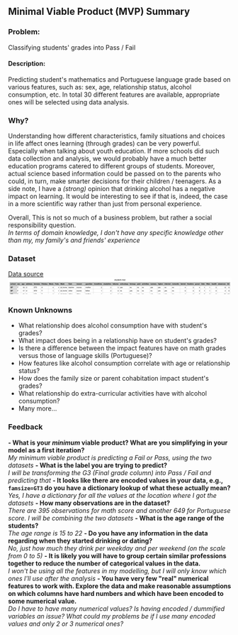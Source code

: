 ## Minimal Viable Product (MVP) Summary

### Problem:
Classifying students' grades into Pass / Fail

#### Description:
Predicting student's mathematics and Portuguese language grade based on various features, such as:
sex, age, relationship status, alcohol consumption, etc. In total 30 different features are available, appropriate ones will be selected using data analysis.

### Why?
Understanding how different characteristics, family situations and choices in life affect ones learning (through grades) can be very powerful. Especially when talking about youth education. If more schools did such data collection and analysis, we would probably have a much better education programs catered to different groups of students.
Moreover, actual science based information could be passed on to the parents who could, in turn, make smarter decisions for their children / teenagers.
As a side note, I have a *(strong)* opinion that drinking alcohol has a negative impact on learning. It would be interesting to see if that is, indeed, the case in a more scientific way rather than just from personal experience.

Overall, This is not so much of a business problem, but rather a social responsibility question.  
*In terms of domain knowledge, I don't have any specific knowledge other than my, my family's and friends' experience*

### Dataset

[Data source](http://archive.ics.uci.edu/ml/datasets/Student+Performance#)
![What a Fail!](Student_Grades_dataset.png)

### Known Unknowns

* What relationship does alcohol consumption have with student's grades?
* What impact does being in a relationship have on student's grades?
* Is there a difference between the impact features have on math grades versus those of language skills (Portuguese)?
* How features like alcohol consumption correlate with age or relationship status?
* How does the family size or parent cohabitation impact student's grades?
* What relationship do extra-curricular activities have with alcohol consumption?
* Many more...

### Feedback
**- What is your *minimum* viable product? What are you simplifying in your model as a first iteration?**   
      *My minimum viable product is predicting a Fail or Pass, using the two datasets*
**- What is the label you are trying to predict?**   
      *I will be transforming the G3 (Final grade column) into Pass / Fail and predicting that*
**- It looks like there are encoded values in your data, e.g., `famsize=GT3` do you have a dictionary lookup of what these actually mean?**   
      *Yes, I have a dictionary for all the values at the location where I got the datasets*
**- How many observations are in the dataset?**   
      *There are 395 observations for math score and another 649 for Portuguese score. I will be combining the two datasets*
**- What is the age range of the students?**   
      *The age range is 15 to 22*
**- Do you have any information in the data regarding when they started drinking or dating?**   
      *No, just how much they drink per weekday and per weekend (on the scale from 0 to 5)*
**- It is likely you will have to group certain similar professions together to reduce the number of categorical values in the data.**   
      *I won't be using all the features in my modelling, but I will only know which ones I'll use after the analysis*
**- You have very few "real" numerical features to work with. Explore the data and make reasonable assumptions on which columns have hard numbers and which have been encoded to some numerical value.**   
      *Do I have to have many numerical values? Is having encoded / dummified variables an issue? What could my problems be if I use many encoded values and only 2 or 3 numerical ones?*
